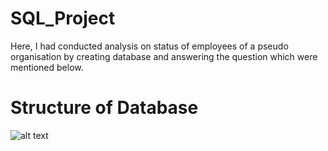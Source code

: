 # SQL_Project
Here, I had conducted analysis on status of employees of a pseudo organisation by creating database and answering the question which were mentioned below.

# Structure of Database
![alt text](https://github.com/vishal-verma-96/SQL_Project/blob/2c391b9221eade3f9ab66d069d997b60ef91ed61/structure.png)
